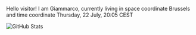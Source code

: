 Hello visitor! I am Giammarco, currently living in space coordinate Brussels and time coordinate Thursday, 22 July, 20:05 CEST

![GitHub Stats](https://github-readme-stats.vercel.app/api?username=grcasanova)
